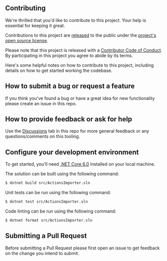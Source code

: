 ## Contributing

We're thrilled that you'd like to contribute to this project. Your help is essential for keeping it great.

Contributions to this project are [released](https://docs.github.com/en/site-policy/github-terms/github-terms-of-service#6-contributions-under-repository-license) to the public under the [project's open source license](LICENSE).

Please note that this project is released with a [Contributor Code of Conduct](CODE_OF_CONDUCT.md). By participating in this project you agree to abide by its terms.

Here's some helpful notes on how to contribute to this project, including details on how to get started working the codebase.

## How to submit a bug or request a feature

If you think you've found a bug or have a great idea for new functionality please create an issue in this repo.

## How to provide feedback or ask for help

Use the [Discussions](https://github.com/github/gh-actions-importer/discussions) tab in this repo for more general feedback or any questions/comments on this tooling.

## Configure your development environment

To get started, you'll need [.NET Core 6.0](https://dotnet.microsoft.com/en-us/download) installed on your local machine.

The solution can be built using the following command:

```bash
$ dotnet build src/ActionsImporter.sln
```

Unit tests can be run using the following command:

```bash
$ dotnet test src/ActionsImporter.sln
```

Code linting can be run using the following command:

```bash
$ dotnet format src/ActionsImporter.sln
```

## Submitting a Pull Request

Before submitting a Pull Request please first open an issue to get feedback on the change you intend to submit.
